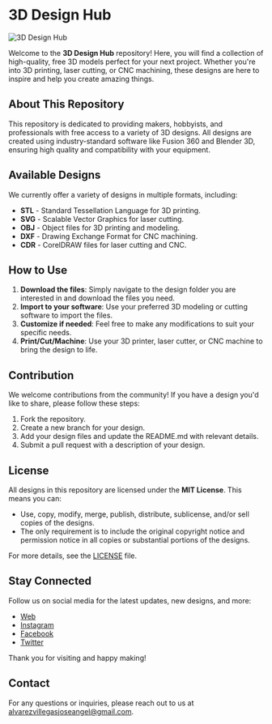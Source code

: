 # 3D Design Hub

![3D Design Hub](https://example.com/banner.jpg)

Welcome to the **3D Design Hub** repository! Here, you will find a collection of high-quality, free 3D models perfect for your next project. Whether you're into 3D printing, laser cutting, or CNC machining, these designs are here to inspire and help you create amazing things.

## About This Repository

This repository is dedicated to providing makers, hobbyists, and professionals with free access to a variety of 3D designs. All designs are created using industry-standard software like Fusion 360 and Blender 3D, ensuring high quality and compatibility with your equipment.

## Available Designs

We currently offer a variety of designs in multiple formats, including:

- **STL** - Standard Tessellation Language for 3D printing.
- **SVG** - Scalable Vector Graphics for laser cutting.
- **OBJ** - Object files for 3D printing and modeling.
- **DXF** - Drawing Exchange Format for CNC machining.
- **CDR** - CorelDRAW files for laser cutting and CNC.

## How to Use

1. **Download the files**: Simply navigate to the design folder you are interested in and download the files you need.
2. **Import to your software**: Use your preferred 3D modeling or cutting software to import the files.
3. **Customize if needed**: Feel free to make any modifications to suit your specific needs.
4. **Print/Cut/Machine**: Use your 3D printer, laser cutter, or CNC machine to bring the design to life.

## Contribution

We welcome contributions from the community! If you have a design you'd like to share, please follow these steps:

1. Fork the repository.
2. Create a new branch for your design.
3. Add your design files and update the README.md with relevant details.
4. Submit a pull request with a description of your design.

## License

All designs in this repository are licensed under the **MIT License**. This means you can:

- Use, copy, modify, merge, publish, distribute, sublicense, and/or sell copies of the designs.
- The only requirement is to include the original copyright notice and permission notice in all copies or substantial portions of the designs.

For more details, see the [LICENSE](LICENSE) file.

## Stay Connected

Follow us on social media for the latest updates, new designs, and more:

- [Web](https://capricium.my.canva.site)
- [Instagram](https://www.instagram.com/capricium.co?utm_source=ig_web_button_share_sheet&igsh=ZDNlZDc0MzIxNw==)
- [Facebook]()
- [Twitter]()

Thank you for visiting and happy making!

## Contact

For any questions or inquiries, please reach out to us at [alvarezvillegasjoseangel@gmail.com](mailto:alvarezvillegasjoseangel@gmail.com
).
